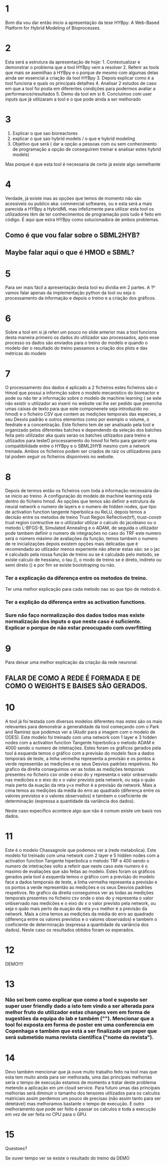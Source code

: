 
# 1
Bom dia vou dar então inicio a apresentação da tese HYBpy: A Web-Based Platform for Hybrid Modeling of Bioprocesses.

# 2
Esta será a estrutura da apresentação de hoje: 
	1. Contextualizar e demonstrar o problema que a tool HYBpy vem a resolver
	2. Referir as tools que mais se asemilhao á HYBpy e o porque de mesmo com algumas delas ainda ser essencial a criação da tool HYBpy
	3. Depois explicar como é a tool funciona e quais os principais detalhes
	4. Analisar 2 estudos de caso em que a tool foi posta em diferentes condições para podermos avaliar a performance/resultados
	5. Demo da tool em si
	6. Concluimos com user inputs que já utilizaram a tool e o que pode ainda a ser melhorado


# 3
1. Explicar o que sao bioreactores
2. explicar o que sao hybrid models / o que e hybrid modeling
3. Objetivo que será ( dar a opção a pessoas com ou sem conhecimento de programação a opção de conseguirem treinar e analisar estes hybrid models)

Mas porque é que esta tool é necessaria de certo já existe algo semelhante

# 4
Verdade, já existe mas as opções que temos de momento não são acessiveis ou publico aka: commercial softwares, ou e esta será a mais parecida a HYBpy a HybridML mas infelizmente para utilizar esta tool os utilizadores têm de ter conhecimentos de programação pois tudo é feito em código. É aqui que estra HYBpy como solucionadora de ambos problemas. 

## Como é que vou falar sobre o SBML2HYB?
## Maybe falar aqui o que é HMOD e SBML?

# 5
Para ser mais fácil a apresentação desta tool eu dividia em 2 partes. A 1º vamos falar apenas da implementação python da tool ou seja o processamento da informação e depois o treino e a criação dos gráficos.

# 6
Sobre a tool em si já referi um pouco no slide anterior mas a tool funciona desta maneira primeiro os dados do utilizador sao processados, após esse processo os dados são enviados para o treino do modelo e quando o modelo der o resultado do treino passamos a criação dos plots e das métricas do modelo

# 7
O processamento dos dados é aplicado a 2 ficheiros estes ficheiros são o Hmod que possui a informção sobre o modelo mecanistico do bioreactor e pode ou não ter a informação sobre o modelo de machine learning ( se este não existir o utilizador ao inserir no website vai lhe ser pedido que preencha umas caixas de texto para que este componenete seja introduzido no hmod) e o ficheiro CSV que contem as medições temporais das especies, a seu Desvio padrão e outros elementos como por exemplo o volume, o feedrate e a concentração. Este ficheiro tem de ser analisado pela tool e organizado pelos diferentes batches e dependendo da seleção dos batches feita pelo utilizador aka quais serao os batches utilizados para treino e utilizados para testeO processamento do hmod foi feito para garantir uma compatibilidade entre o HYBpy e o SBML2HYB mesmo com a network treinada. Ambos os ficheiros podem ser criados de raiz os utilizadores para tal podem seguir os ficheiros disponiveis no website.

# 8
Depois de termos então os ficheiros com toda a informação necessária da-se inicio ao treino. A configuração do modelo de machine learning está dentro do ficheiro hmod. As opções que temos são definir a estrutura da neural network o numero de layers e o numero de hidden nodes, que tipo de activation function tangente hiperbolica ou ReLU, depois temos a decisão entre os metodos de treino Trust Region Reflective(trf), trust-constr trust region contructive se o utilizador utilizar o calculo do jacobiano ou o metodo L-BFGS-B, Simulated Annealing e o ADAM, de seguida o utilizador pode tambem definir o numero de integrações no caso do TRF este numero será o número máximo de avaliações da função, temos tambem o numero de re inicializações depois existem opções mais delicadas que é recomendado ao utlizador menos experiente não alterar estas são: se o jac é calculado pela nossa função de treino ou se é calculado pelo metodo, se existe calculo de hessiano, o tau (), o modo de treino se é direto, indireto ou semi direto () e por fim se existe bootstraping ou não.

### Ter a explicação da diferença entre os metodos de treino.
Ter uma melhor explicação para cada metodo nao so que tipo de metodo é.

### Ter a explição da diferença entre as activation functions.


### Sure não faço normalização dos dados todos mas existe normalização dos inputs o que neste caso é suficiente. Explicar o porque de não estar preocupado com overfitting


# 9
Para deixar uma melhor explicação da criação da rede neuronal.

## FALAR DE COMO A REDE É FORMADA E DE COMO O WEIGHTS E BAISES SÃO GERADOS.


# 10
A tool já foi testada com diversos modelos diferentes mas estes são os mais relevantes para demonstrar a generalidade da tool começando com o Park and Ramirez que podemos ver a (Aludir para a imagem com o modelo de ODES). Este modelo foi treinado com uma network com 1 layer e 3 hidden nodes com a activation function Tangente hiperbolica o metodo ADAM e 4000 sendo o numero de intetrações. Estes foram os gráficos gerados pela tool á esquerda temos o gráfico com a previsão do modelo face a dados temporais de teste, a linha vermelha representa a previsão e os pontos a verde representão as medições e os seus Desvios padrões respetivos. No grafico da direita conseguimos ver as todas as medições temporais presentes no ficheiro csv onde o eixo do y representa o valor onbservado nas medicões e o eixo do x o valor previsto pela network, ou seja o quão mais perto da euação da reta y=x melhor é a previsão da network. Mais a cima temos as medições da média do erro ao quadrado (diferença entre os valores previstos e o valores observados) e tambem o coeficiente de determinação (expressa a quantidade da variância dos dados). 

Neste caso expecífico acontece algo que não é comum existe um basis nos dados. 



# 11
Este é o modelo Chassagnole que podemos ver a (rede metabolica). Este modelo foi treinado com uma network com 2 layer e 5 hidden nodes com a activation function Tangente hiperbolica o metodo TRF e 400 sendo o numero de intetrações volto a referir que neste caso este numero é o maximo de evaliações que são feitas ao modelo. Estes foram os gráficos gerados pela tool á esquerda temos o gráfico com a previsão do modelo face a dados temporais de teste, a linha vermelha representa a previsão e os pontos a verde representão as medições e os seus Desvios padrões respetivos. No grafico da direita conseguimos ver as todas as medições temporais presentes no ficheiro csv onde o eixo do y representa o valor onbservado nas medicões e o eixo do x o valor previsto pela network, ou seja o quão mais perto da euação da reta y=x melhor é a previsão da network. Mais a cima temos as medições da média do erro ao quadrado (diferença entre os valores previstos e o valores observados) e tambem o coeficiente de determinação (expressa a quantidade da variância dos dados). Neste caso os resultados obtidos foram os esperados.

# 12
DEMO!!!!

# 13
### Não sei bem como explicar que como a tool e suposto ser super user friendly dado a isto tem vindo a ser alterada para melhor fruto do utilizador estas changes vem em forma de sugestões da equipa do lab e também (""). Mencionar que a tool foi exposta em forma de poster em uma conferencia em Copenhaga e também que está a ser finalizado um paper que será submetido numa revista cientifica ("nome da revista").


# 14
Devo também mencionar que já ouve muito trabalho feito na tool mas que esta tem muito ainda para ser melhorada, uma das principais melhorias seria o tempo de execução estamos de momento a tratar deste problema metendo a aplicação em um cloud service. Para futuro umas das principais melhorias será diminuir o tamanho dos tensores utilizados para os calculos matriciais assim perdemos um pouco de precisao (não assim tanto para ser detetável) mas melhoramos bastante o tempo de execução. E outro melhoramento que pode ser feito é passar os calculos e toda a execução em vez de ser feita no CPU para o GPU.

# 15
Questoes? 

Se ouver tempo ver se existe o resultado do treino da DEMO


